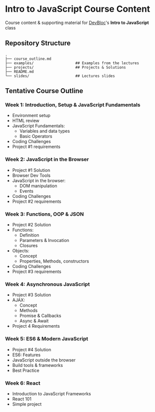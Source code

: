 # Intro to JavaScript Course Content

Course content & supporting material for [DevBloc](http://devbloc.ca/)'s **Intro to JavaScript** class

## Repository Structure
```
.
├── course_outline.md
├── examples/                   ## Examples from the lectures
├── projects/                   ## Projects & Solutions
├── README.md
└── slides/                     ## Lectures slides
```

## Tentative Course Outline

### Week 1: Introduction, Setup & JavaScript Fundamentals
* Environment setup
* HTML review
* JavaScript Fundamentals:
    * Variables and data types
    * Basic Operators
* Coding Challenges
* Project #1 requirements

### Week 2: JavaScript in the Browser

* Project #1 Solution
* Browser Dev Tools
* JavaScript in the browser:
    * DOM manipulation
    * Events
* Coding Challenges
* Project #2 requirements

### Week 3: Functions, OOP & JSON

* Project #2 Solution
* Functions:
    * Definition
    * Parameters & Invocation
    * Closures
* Objects:
    * Concept
    * Properties,  Methods, constructors
* Coding Challenges
* Project #3 requirements


### Week 4: Asynchronous JavaScript

* Project #3 Solution
* AJAX:
    * Concept
    * Methods
    * Promise & Callbacks
    * Async & Await
* Project 4 Requirements

### Week 5: ES6 & Modern JavaScript

* Project #4 Solution
* ES6: Features
* JavaScript outside the browser
* Build tools & frameworks
* Best Practice

### Week 6: React
* Introduction to JavaScript Frameworks
* React 101
* Simple project